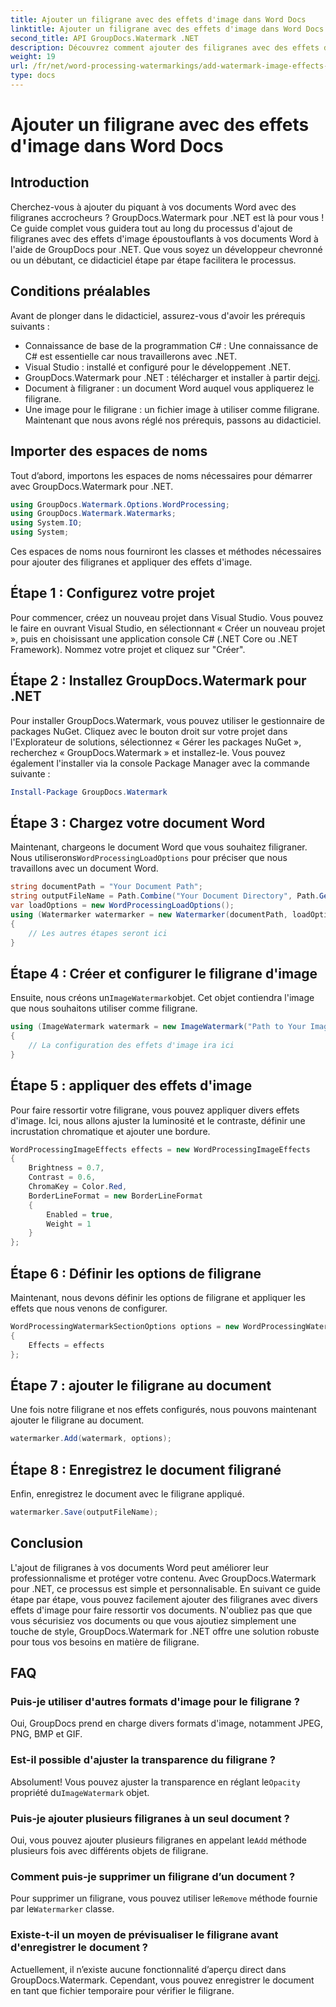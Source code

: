 ```yaml
---
title: Ajouter un filigrane avec des effets d'image dans Word Docs
linktitle: Ajouter un filigrane avec des effets d'image dans Word Docs
second_title: API GroupDocs.Watermark .NET
description: Découvrez comment ajouter des filigranes avec des effets d'image à vos documents Word à l'aide de GroupDocs.Watermark pour .NET. Suivez notre guide étape par étape pour des résultats époustouflants.
weight: 19
url: /fr/net/word-processing-watermarkings/add-watermark-image-effects-word-docs/
type: docs
---
```

# Ajouter un filigrane avec des effets d'image dans Word Docs

## Introduction
Cherchez-vous à ajouter du piquant à vos documents Word avec des filigranes accrocheurs ? GroupDocs.Watermark pour .NET est là pour vous ! Ce guide complet vous guidera tout au long du processus d'ajout de filigranes avec des effets d'image époustouflants à vos documents Word à l'aide de GroupDocs pour .NET. Que vous soyez un développeur chevronné ou un débutant, ce didacticiel étape par étape facilitera le processus.
## Conditions préalables
Avant de plonger dans le didacticiel, assurez-vous d'avoir les prérequis suivants :
- Connaissance de base de la programmation C# : Une connaissance de C# est essentielle car nous travaillerons avec .NET.
- Visual Studio : installé et configuré pour le développement .NET.
-  GroupDocs.Watermark pour .NET : télécharger et installer à partir de[ici](https://releases.groupdocs.com/Watermark/net/).
- Document à filigraner : un document Word auquel vous appliquerez le filigrane.
- Une image pour le filigrane : un fichier image à utiliser comme filigrane.
Maintenant que nous avons réglé nos prérequis, passons au didacticiel.
## Importer des espaces de noms
Tout d’abord, importons les espaces de noms nécessaires pour démarrer avec GroupDocs.Watermark pour .NET.
```csharp
using GroupDocs.Watermark.Options.WordProcessing;
using GroupDocs.Watermark.Watermarks;
using System.IO;
using System;
```
Ces espaces de noms nous fourniront les classes et méthodes nécessaires pour ajouter des filigranes et appliquer des effets d'image.
## Étape 1 : Configurez votre projet
Pour commencer, créez un nouveau projet dans Visual Studio. Vous pouvez le faire en ouvrant Visual Studio, en sélectionnant « Créer un nouveau projet », puis en choisissant une application console C# (.NET Core ou .NET Framework). Nommez votre projet et cliquez sur "Créer".
## Étape 2 : Installez GroupDocs.Watermark pour .NET
Pour installer GroupDocs.Watermark, vous pouvez utiliser le gestionnaire de packages NuGet. Cliquez avec le bouton droit sur votre projet dans l'Explorateur de solutions, sélectionnez « Gérer les packages NuGet », recherchez « GroupDocs.Watermark » et installez-le.
Vous pouvez également l'installer via la console Package Manager avec la commande suivante :
```powershell
Install-Package GroupDocs.Watermark
```
## Étape 3 : Chargez votre document Word
 Maintenant, chargeons le document Word que vous souhaitez filigraner. Nous utiliserons`WordProcessingLoadOptions` pour préciser que nous travaillons avec un document Word.
```csharp
string documentPath = "Your Document Path";
string outputFileName = Path.Combine("Your Document Directory", Path.GetFileName(documentPath));
var loadOptions = new WordProcessingLoadOptions();
using (Watermarker watermarker = new Watermarker(documentPath, loadOptions))
{
    // Les autres étapes seront ici
}
```
## Étape 4 : Créer et configurer le filigrane d'image
 Ensuite, nous créons un`ImageWatermark`objet. Cet objet contiendra l'image que nous souhaitons utiliser comme filigrane.
```csharp
using (ImageWatermark watermark = new ImageWatermark("Path to Your Image"))
{
    // La configuration des effets d'image ira ici
}
```
## Étape 5 : appliquer des effets d'image
Pour faire ressortir votre filigrane, vous pouvez appliquer divers effets d'image. Ici, nous allons ajuster la luminosité et le contraste, définir une incrustation chromatique et ajouter une bordure.
```csharp
WordProcessingImageEffects effects = new WordProcessingImageEffects
{
    Brightness = 0.7,
    Contrast = 0.6,
    ChromaKey = Color.Red,
    BorderLineFormat = new BorderLineFormat
    {
        Enabled = true,
        Weight = 1
    }
};
```
## Étape 6 : Définir les options de filigrane
Maintenant, nous devons définir les options de filigrane et appliquer les effets que nous venons de configurer.
```csharp
WordProcessingWatermarkSectionOptions options = new WordProcessingWatermarkSectionOptions
{
    Effects = effects
};
```
## Étape 7 : ajouter le filigrane au document
Une fois notre filigrane et nos effets configurés, nous pouvons maintenant ajouter le filigrane au document.
```csharp
watermarker.Add(watermark, options);
```
## Étape 8 : Enregistrez le document filigrané
Enfin, enregistrez le document avec le filigrane appliqué. 
```csharp
watermarker.Save(outputFileName);
```
## Conclusion
L'ajout de filigranes à vos documents Word peut améliorer leur professionnalisme et protéger votre contenu. Avec GroupDocs.Watermark pour .NET, ce processus est simple et personnalisable. En suivant ce guide étape par étape, vous pouvez facilement ajouter des filigranes avec divers effets d'image pour faire ressortir vos documents. 
N'oubliez pas que que vous sécurisiez vos documents ou que vous ajoutiez simplement une touche de style, GroupDocs.Watermark for .NET offre une solution robuste pour tous vos besoins en matière de filigrane. 
## FAQ
### Puis-je utiliser d'autres formats d'image pour le filigrane ?
Oui, GroupDocs prend en charge divers formats d'image, notamment JPEG, PNG, BMP et GIF.
### Est-il possible d'ajuster la transparence du filigrane ?
 Absolument! Vous pouvez ajuster la transparence en réglant le`Opacity` propriété du`ImageWatermark` objet.
### Puis-je ajouter plusieurs filigranes à un seul document ?
 Oui, vous pouvez ajouter plusieurs filigranes en appelant le`Add` méthode plusieurs fois avec différents objets de filigrane.
### Comment puis-je supprimer un filigrane d’un document ?
 Pour supprimer un filigrane, vous pouvez utiliser le`Remove` méthode fournie par le`Watermarker` classe.
### Existe-t-il un moyen de prévisualiser le filigrane avant d'enregistrer le document ?
Actuellement, il n’existe aucune fonctionnalité d’aperçu direct dans GroupDocs.Watermark. Cependant, vous pouvez enregistrer le document en tant que fichier temporaire pour vérifier le filigrane.